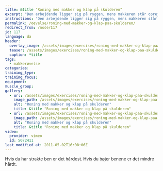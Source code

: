 ```yaml
---
title: &title "Roning med makker og klap på skulderen"
excerpt: "Den arbejdende ligger sig på ryggen, mens makkeren står oprejst ved siden af og tager fat i hans arm. Makkeren skal sørge for at stramme op i kropsstammen. Den liggende skal trække sig op og klappe den anden på skulderen."
instructions: "Den arbejdende ligger sig på ryggen, mens makkeren står oprejst ved siden af og tager fat i hans arm. Makkeren skal sørge for at stramme op i kropsstammen. Den liggende skal trække sig op og klappe den anden på skulderen."
permalink: /oevelse/roning-med-makker-og-klap-paa-skulderen/
redirect_from: /node/117
id: 117
language: da
header:
  overlay_image: /assets/images/exercises/roning-med-makker-og-klap-paa-skulderen-0.jpg
  teaser: /assets/images/exercises/roning-med-makker-og-klap-paa-skulderen-0-320.jpg
  caption: *title
tags:
  - makkerøvelse
categories:
training_type: 
training_focus: 
equipment:
muscle_group:
gallery:
  - url: /assets/images/exercises/roning-med-makker-og-klap-paa-skulderen-0.jpg
    image_path: /assets/images/exercises/roning-med-makker-og-klap-paa-skulderen-0-320.jpg
    alt: "Roning med makker og klap på skulderen"
    title: &title "Roning med makker og klap på skulderen"
  - url: /assets/images/exercises/roning-med-makker-og-klap-paa-skulderen-1.jpg
    image_path: /assets/images/exercises/roning-med-makker-og-klap-paa-skulderen-1-320.jpg
    alt: "Roning med makker og klap på skulderen"
    title: &title "Roning med makker og klap på skulderen"
video:
  provider: vimeo
  id: 5072411
last_modified_at: 2011-05-02T16:08:06Z
---
```


Hvis du har strakte ben er det hårdest. Hvis du bøjer benene er det mindre hårdt.
